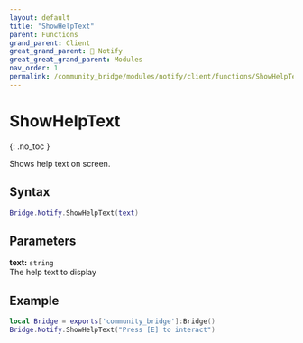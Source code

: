```yaml
---
layout: default
title: "ShowHelpText"
parent: Functions
grand_parent: Client
great_grand_parent: 🔔 Notify
great_great_grand_parent: Modules
nav_order: 1
permalink: /community_bridge/modules/notify/client/functions/ShowHelpText/
---
```


# ShowHelpText
{: .no_toc }

Shows help text on screen.

## Syntax

```lua
Bridge.Notify.ShowHelpText(text)
```

## Parameters

**text:** `string`  
The help text to display

## Example

```lua
local Bridge = exports['community_bridge']:Bridge()
Bridge.Notify.ShowHelpText("Press [E] to interact")
```